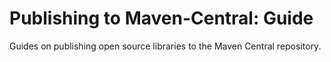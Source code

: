 # Publishing to Maven-Central: Guide
Guides on publishing open source libraries to the Maven Central repository. 

